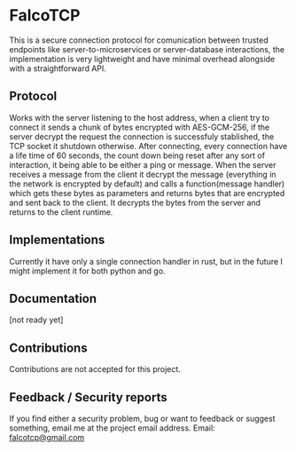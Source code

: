 # FalcoTCP
This is a secure connection protocol for comunication between trusted endpoints like server-to-microservices or server-database interactions, the implementation is very lightweight and have minimal overhead alongside with a straightforward API.

## Protocol
Works with the server listening to the host address, when a client try to connect it sends a chunk of bytes encrypted with AES-GCM-256, if the server decrypt the request the connection is successfuly stablished, the TCP socket it shutdown otherwise.
After connecting, every connection have a life time of 60 seconds, the count down being reset after any sort of interaction, it being able to be either a ping or message.
When the server receives a message from the client it decrypt the message (everything in the network is encrypted by default) and calls a function(message handler) which gets these bytes as parameters and returns bytes that are encrypted and sent back to the client. It decrypts the bytes from the server and returns to the client runtime.

## Implementations
Currently it have only a single connection handler in rust, but in the future I might implement it for both python and go.

## Documentation
[not ready yet]

## Contributions
Contributions are not accepted for this project.

## Feedback / Security reports
If you find either a security problem, bug or want to feedback or suggest something, email me at the project email address. 
Email: falcotcp@gmail.com